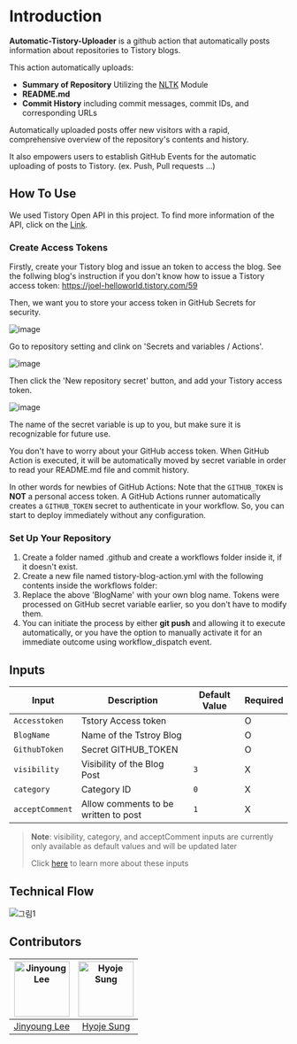 # Introduction

**Automatic-Tistory-Uploader** is a github action that automatically posts information about repositories to Tistory blogs.

This action automatically uploads:
  - **Summary of Repository** Utilizing the [NLTK](https://www.nltk.org) Module
  - **README.md** 
  - **Commit History** including commit messages, commit IDs, and corresponding URLs

Automatically uploaded posts offer new visitors with a rapid, comprehensive overview of the repository's contents and history.

It also empowers users to establish GitHub Events for the automatic uploading of posts to Tistory. (ex. Push, Pull requests ...)

## How To Use
We used Tistory Open API in this project. To find more information of the API, click on the [Link](https://tistory.github.io/document-tistory-apis/).

### Create Access Tokens
Firstly, create your Tistory blog and issue an token to access the blog.
See the follwing blog's instruction if you don't know how to issue a Tistory access token:
<https://joel-helloworld.tistory.com/59>

Then, we want you to store your access token in GitHub Secrets for security.

![image](https://github.com/binary-0/Automatic-Tistory-Uploader/assets/50437138/7ba417d5-7c01-478f-954c-b81ba7ebe655)

Go to repository setting and clink on 'Secrets and variables / Actions'.

![image](https://github.com/binary-0/Automatic-Tistory-Uploader/assets/50437138/881d25c8-1347-44bf-8c3b-fca0c492644c)

Then click the 'New repository secret' button, and add your Tistory access token.

![image](https://github.com/binary-0/Automatic-Tistory-Uploader/assets/50437138/aea3ea1e-1858-4154-9abe-0ccac79d55e9)

The name of the secret variable is up to you, but make sure it is recognizable for future use.

You don't have to worry about your GitHub access token. When GitHub Action is executed, it will be automatically moved by secret variable in order to read your README.md file and commit history.

In other words for newbies of GitHub Actions: Note that the `GITHUB_TOKEN` is **NOT** a personal access token. A GitHub Actions runner automatically creates a `GITHUB_TOKEN` secret to authenticate in your workflow. So, you can start to deploy immediately without any configuration.

### Set Up Your Repository
1. Create a folder named .github and create a workflows folder inside it, if it doesn't exist.
2. Create a new file named tistory-blog-action.yml with the following contents inside the workflows folder:
3. Replace the above 'BlogName' with your own blog name. Tokens were processed on GitHub secret variable earlier, so you don't have to modify them.
4. You can initiate the process by either **git push** and allowing it to execute automatically, or you have the option to manually activate it for an immediate outcome using workflow_dispatch event.

## Inputs

| Input|	Description	| Default Value| Required |
|-|-|-|-|
|`Accesstoken`|Tstory Access token| | O |
|`BlogName`|Name of the Tstroy Blog|| O |
|`GithubToken`|Secret GITHUB_TOKEN|| O |
|`visibility`|Visibility of the Blog Post|`3`|X|
|`category`|Category ID|`0`| X|
|`acceptComment`|Allow comments to be written to post|`1`| X |


> **Note**: visibility, category, and acceptComment inputs are currently only available as default values and will be updated later
> 
> Click [here](https://tistory.github.io/document-tistory-apis/apis/v1/post/write.html) to learn more about these inputs

## Technical Flow
![그림1](https://github.com/binary-0/Automatic-Tistory-Uploader/assets/50437138/fe5b3abe-ce2e-47fb-9f92-0055cda7dde1)

## Contributors

|<img alt="Jinyoung Lee" src="https://avatars.githubusercontent.com/u/50437138?v=4" width="100"/> | <img alt="Hyoje Sung" src="https://avatars.githubusercontent.com/u/77618270?v=4" width="100"/> |
|:-----:|:-----:|
| [Jinyoung Lee](https://github.com/binary-0) | [Hyoje Sung](https://github.com/Heukma)  |
